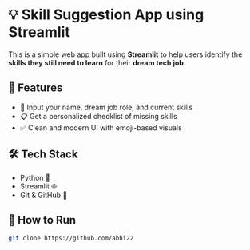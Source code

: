 # 💡 Skill Suggestion App using Streamlit

This is a simple web app built using **Streamlit** to help users identify the **skills they still need to learn** for their **dream tech job**.

## 🚀 Features

- 👤 Input your name, dream job role, and current skills
- 📋 Get a personalized checklist of missing skills
- ✅ Clean and modern UI with emoji-based visuals

## 🛠 Tech Stack

- Python 🐍
- Streamlit 🌐
- Git & GitHub 🔧



## 📁 How to Run

```bash
git clone https://github.com/abhi22
